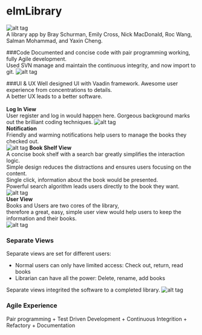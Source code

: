 # elmLibrary
  ![alt tag](http://web.cs.dal.ca/~ycheng/img/elmICon.png)<br>
  A library app by Bray Schurman, Emily Cross, Nick MacDonald, Roc Wang, Salman Mohammad, and Yaxin Cheng.
  
###Code
  Documented and concise code with pair programming working, fully Agile development.<br>
  Used SVN manage and maintain the continuous integrity, and now import to git.
  ![alt tag](http://web.cs.dal.ca/~ycheng/img/code.png)
  
###UI & UX
  Well designed UI with Vaadin framework. Awesome user experience from concentrations to details.<br>
  A better UX leads to a better software.<br>
  <br>
  **Log In View**<br>
  User register and log in would happen here. Gorgeous background marks out the brilliant coding techniques.
  ![alt tag](http://web.cs.dal.ca/~ycheng/img/login.png)
  <br>
  **Notification**<br>
  Friendly and warming notifications help users to manage the books they checked out. <br>
  ![alt tag](http://web.cs.dal.ca/~ycheng/img/notification.jpeg)
  **Book Shelf View**<br>
  A concise book shelf with a search bar greatly simplifies the interaction logic.<br>
  Simple design reduces the distractions and ensures users focusing on the content.<br>
  Single click, information about the book would be presented.<br>
  Powerful search algorithm leads users directly to the book they want.
  ![alt tag](http://web.cs.dal.ca/~ycheng/img/book.png)
  <br>
  **User View**<br>
  Books and Users are two cores of the library,<br>therefore a great, easy, simple user view would help users to keep the information and their books.<br>
  ![alt tag](http://web.cs.dal.ca/~ycheng/img/user.png)
### Separate Views
  Separate views are set for different users: <br>
  * Normal users can only have limited access: Check out, return, read books
  * Librarian can have all the power: Delete, rename, add books

Separate views integrited the software to a completed library.
![alt tag](http://web.cs.dal.ca/~ycheng/img/librarian.png)
  
### Agile Experience
  Pair programming + Test Driven Development + Continuous Integrition + Refactory + Documentation
